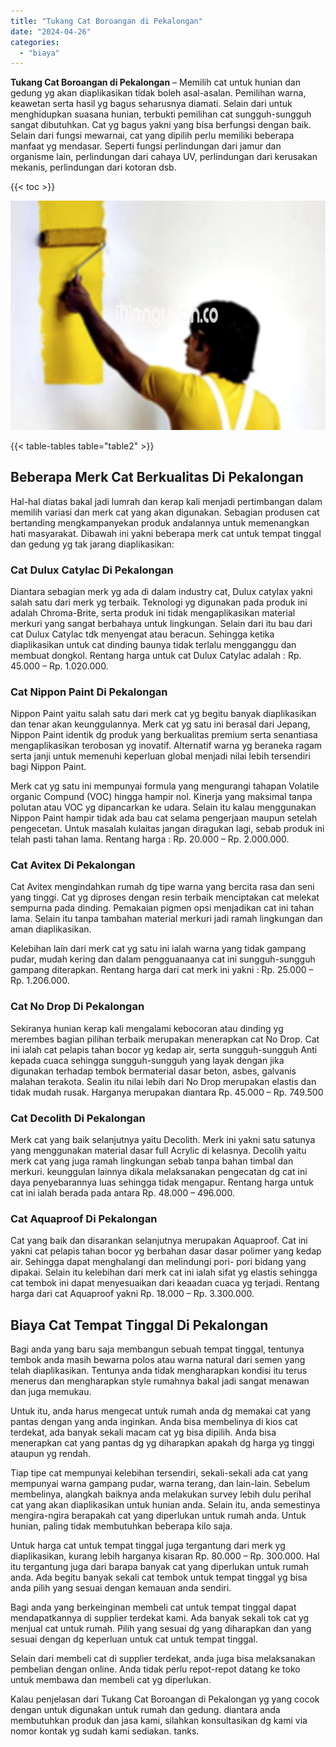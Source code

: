 ```yaml
---
title: "Tukang Cat Boroangan di Pekalongan"
date: "2024-04-26"
categories: 
  - "biaya"
---
```


**Tukang Cat Boroangan di Pekalongan** – Memilih cat untuk hunian dan gedung yg akan diaplikasikan tidak boleh asal-asalan. Pemilihan warna, keawetan serta hasil yg bagus seharusnya diamati. Selain dari untuk menghidupkan suasana hunian, terbukti pemilihan cat sungguh-sungguh sangat dibutuhkan. Cat yg bagus yakni yang bisa berfungsi dengan baik. Selain dari fungsi mewarnai, cat yang dipilih perlu memiliki beberapa manfaat yg mendasar. Seperti fungsi perlindungan dari jamur dan organisme lain, perlindungan dari cahaya UV, perlindungan dari kerusakan mekanis, perlindungan dari kotoran dsb.

{{< toc >}}

![Tukang Cat Boroangan di Pekalongan](/images/jasa-cat-murah20.png)

{{< table-tables table="table2" >}}

## Beberapa Merk Cat Berkualitas Di Pekalongan

Hal-hal diatas bakal jadi lumrah dan kerap kali menjadi pertimbangan dalam memilih variasi dan merk cat yang akan digunakan. Sebagian produsen cat bertanding mengkampanyekan produk andalannya untuk memenangkan hati masyarakat. Dibawah ini yakni beberapa merk cat untuk tempat tinggal dan gedung yg tak jarang diaplikasikan:

### Cat Dulux Catylac Di Pekalongan

Diantara sebagian merk yg ada di dalam industry cat, Dulux catylax yakni salah satu dari merk yg terbaik. Teknologi yg digunakan pada produk ini adalah Chroma-Brite, serta produk ini tidak mengaplikasikan material merkuri yang sangat berbahaya untuk lingkungan. Selain dari itu bau dari cat Dulux Catylac tdk menyengat atau beracun. Sehingga ketika diaplikasikan untuk cat dinding baunya tidak terlalu mengganggu dan membuat dongkol. Rentang harga untuk cat Dulux Catylac adalah : Rp. 45.000 – Rp. 1.020.000.

### Cat Nippon Paint Di Pekalongan

Nippon Paint yaitu salah satu dari merk cat yg begitu banyak diaplikasikan dan tenar akan keunggulannya. Merk cat yg satu ini berasal dari Jepang, Nippon Paint identik dg produk yang berkualitas premium serta senantiasa mengaplikasikan terobosan yg inovatif. Alternatif warna yg beraneka ragam serta janji untuk memenuhi keperluan global menjadi nilai lebih tersendiri bagi Nippon Paint.

Merk cat yg satu ini mempunyai formula yang mengurangi tahapan Volatile organic Compund (VOC) hingga hampir nol. Kinerja yang maksimal tanpa polutan atau VOC yg dipancarkan ke udara. Selain itu kalau menggunakan Nippon Paint hampir tidak ada bau cat selama pengerjaan maupun setelah pengecetan. Untuk masalah kulaitas jangan diragukan lagi, sebab produk ini telah pasti tahan lama. Rentang harga : Rp. 20.000 – Rp. 2.000.000.

### Cat Avitex Di Pekalongan

Cat Avitex mengindahkan rumah dg tipe warna yang bercita rasa dan seni yang tinggi. Cat yg diproses dengan resin terbaik menciptakan cat melekat sempurna pada dinding. Pemakaian pigmen opsi menjadikan cat ini tahan lama. Selain itu tanpa tambahan material merkuri jadi ramah lingkungan dan aman diaplikasikan.

Kelebihan lain dari merk cat yg satu ini ialah warna yang tidak gampang pudar, mudah kering dan dalam pengguanaanya cat ini sungguh-sungguh gampang diterapkan. Rentang harga dari cat merk ini yakni : Rp. 25.000 – Rp. 1.206.000.

### Cat No Drop Di Pekalongan

Sekiranya hunian kerap kali mengalami kebocoran atau dinding yg merembes bagian pilihan terbaik merupakan menerapkan cat No Drop. Cat ini ialah cat pelapis tahan bocor yg kedap air, serta sungguh-sungguh Anti kepada cuaca sehingga sungguh-sungguh yang layak dengan jika digunakan terhadap tembok bermaterial dasar beton, asbes, galvanis malahan terakota. Sealin itu nilai lebih dari No Drop merupakan elastis dan tidak mudah rusak. Harganya merupakan diantara Rp. 45.000 – Rp. 749.500

### Cat Decolith Di Pekalongan

Merk cat yang baik selanjutnya yaitu Decolith. Merk ini yakni satu satunya yang menggunakan material dasar full Acrylic di kelasnya. Decolih yaitu merk cat yang juga ramah lingkungan sebab tanpa bahan timbal dan merkuri. keunggulan lainnya dikala melaksanakan pengecatan dg cat ini daya penyebarannya luas sehingga tidak mengapur. Rentang harga untuk cat ini ialah berada pada antara Rp. 48.000 – 496.000.

### Cat Aquaproof Di Pekalongan

Cat yang baik dan disarankan selanjutnya merupakan Aquaproof. Cat ini yakni cat pelapis tahan bocor yg berbahan dasar dasar polimer yang kedap air. Sehingga dapat menghalangi dan melindungi pori- pori bidang yang dipakai. Selain itu kelebihan dari merk cat ini ialah sifat yg elastis sehingga cat tembok ini dapat menyesuaikan dari keaadan cuaca yg terjadi. Rentang harga dari cat Aquaproof yakni Rp. 18.000 – Rp. 3.300.000.

## Biaya Cat Tempat Tinggal Di Pekalongan

Bagi anda yang baru saja membangun sebuah tempat tinggal, tentunya tembok anda masih bewarna polos atau warna natural dari semen yang telah diaplikasikan. Tentunya anda tidak mengharapkan kondisi itu terus menerus dan mengharapkan style rumahnya bakal jadi sangat menawan dan juga memukau.

Untuk itu, anda harus mengecat untuk rumah anda dg memakai cat yang pantas dengan yang anda inginkan. Anda bisa membelinya di kios cat terdekat, ada banyak sekali macam cat yg bisa dipilih. Anda bisa menerapkan cat yang pantas dg yg diharapkan apakah dg harga yg tinggi ataupun yg rendah.

Tiap tipe cat mempunyai kelebihan tersendiri, sekali-sekali ada cat yang mempunyai warna gampang pudar, warna terang, dan lain-lain. Sebelum membelinya, alangkah baiknya anda melakukan survey lebih dulu perihal cat yang akan diaplikasikan untuk hunian anda. Selain itu, anda semestinya mengira-ngira berapakah cat yang diperlukan untuk rumah anda. Untuk hunian, paling tidak membutuhkan beberapa kilo saja.

Untuk harga cat untuk tempat tinggal juga tergantung dari merk yg diaplikasikan, kurang lebih harganya kisaran Rp. 80.000 – Rp. 300.000. Hal itu tergantung juga dari barapa banyak cat yang diperlukan untuk rumah anda. Ada begitu banyak sekali cat tembok untuk tempat tinggal yg bisa anda pilih yang sesuai dengan kemauan anda sendiri.

Bagi anda yang berkeinginan membeli cat untuk tempat tinggal dapat mendapatkannya di supplier terdekat kami. Ada banyak sekali tok cat yg menjual cat untuk rumah. Pilih yang sesuai dg yang diharapkan dan yang sesuai dengan dg keperluan untuk cat untuk tempat tinggal.

Selain dari membeli cat di supplier terdekat, anda juga bisa melaksanakan pembelian dengan online. Anda tidak perlu repot-repot datang ke toko untuk membawa dan membeli cat yg diperlukan.

Kalau penjelasan dari Tukang Cat Boroangan di Pekalongan yg yang cocok dengan untuk digunakan untuk rumah dan gedung. diantara anda membutuhkan produk dan jasa kami, silahkan konsultasikan dg kami via nomor kontak yg sudah kami sediakan. tanks.
